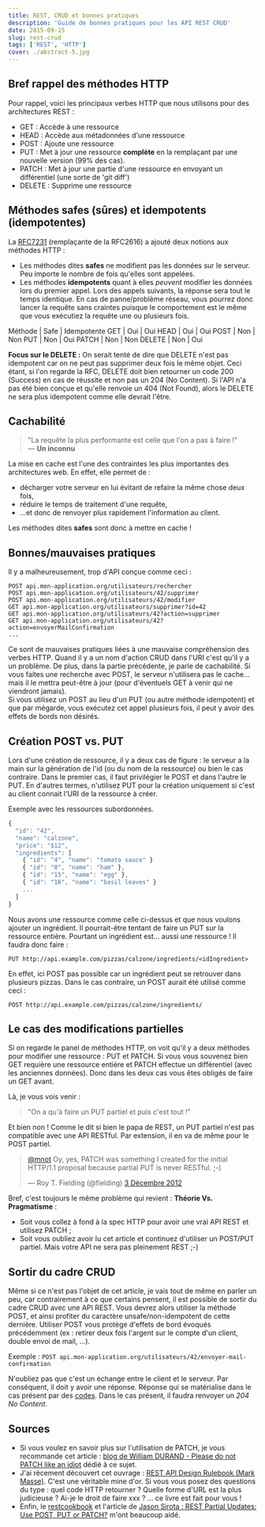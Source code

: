 ```yaml
---
title: REST, CRUD et bonnes pratiques
description: 'Guide de bonnes pratiques pour les API REST CRUD'
date: 2015-09-15
slug: rest-crud
tags: ['REST', 'HTTP']
cover: ./abstract-5.jpg
---
```


## Bref rappel des méthodes HTTP

Pour rappel, voici les principaux verbes HTTP que nous utilisons pour des architectures REST :

- GET : Accède à une ressource
- HEAD : Accède aux métadonnées d'une ressource
- POST : Ajoute une ressource
- PUT : Met à jour une ressource **complète** en la remplaçant par une nouvelle version (99% des
  cas).
- PATCH : Met à jour une partie d'une ressource en envoyant un différentiel (une sorte de 'git
  diff')
- DELETE : Supprime une ressource

## Méthodes safes (sûres) et idempotents (idempotentes)

La [RFC7231](http://tools.ietf.org/html/rfc7231#section-4.2) (remplaçante de la RFC2616) a ajouté
deux notions aux méthodes HTTP :

- Les méthodes dites **safes** ne modifient pas les données sur le serveur. Peu importe le nombre de
  fois qu'elles sont appelées.
- Les méthodes **idempotents** quant à elles _peuvent_ modifier les données lors du premier appel.
  Lors des appels suivants, la réponse sera tout le temps identique. En cas de panne/problème
  réseau, vous pourrez donc lancer la requête sans craintes puisque le comportement est le même que
  vous exécutiez la requête une ou plusieurs fois.

Méthode | Safe | Idempotente GET | Oui | Oui HEAD | Oui | Oui POST | Non | Non PUT | Non | Oui PATCH
| Non | Non DELETE | Non | Oui

**Focus sur le DELETE :** On serait tenté de dire que DELETE n'est pas idempotent car on ne peut pas
supprimer deux fois le même objet. Ceci étant, si l'on regarde la RFC, DELETE doit bien retourner un
code 200 (Success) en cas de réussite et non pas un 204 (No Content). Si l'API n'a pas été bien
conçue et qu'elle renvoie un 404 (Not Found), alors le DELETE ne sera plus idempotent comme elle
devrait l'être.

## Cachabilité

> "La requête la plus performante est celle que l'on a pas à faire !"  
> — **Un inconnu**

La mise en cache est l'une des contraintes les plus importantes des architectures web. En effet,
elle permet de :

- décharger votre serveur en lui évitant de refaire la même chose deux fois,
- réduire le temps de traitement d'une requête,
- ...et donc de renvoyer plus rapidement l'information au client.

Les méthodes dites **safes** sont donc à mettre en cache !

## Bonnes/mauvaises pratiques

Il y a malheureusement, trop d'API conçue comme ceci :

```
POST api.mon-application.org/utilisateurs/rechercher
POST api.mon-application.org/utilisateurs/42/supprimer
POST api.mon-application.org/utilisateurs/42/modifier
GET api.mon-application.org/utilisateurs/supprimer?id=42
GET api.mon-application.org/utilisateurs/42?action=supprimer
GET api.mon-application.org/utilisateurs/42?action=envoyerMailConfirmation
...
```

Ce sont de mauvaises pratiques liées à une mauvaise compréhension des verbes HTTP. Quand il y a un
nom d'action CRUD dans l'URI c'est qu'il y a un problème. De plus, dans la partie précédente, je
parle de cachabilité. Si vous faites une recherche avec POST, le serveur n'utilisera pas le cache...
mais il le mettra peut-être à jour (pour d'éventuels GET à venir qui ne viendront jamais).  
Si vous utilisez un POST au lieu d'un PUT (ou autre méthode idempotent) et que par mégarde, vous
exécutez cet appel plusieurs fois, il peut y avoir des effets de bords non désirés.

## Création POST vs. PUT

Lors d'une création de ressource, il y a deux cas de figure : le serveur a la main sur la génération
de l'id (ou du nom de la ressource) ou bien le cas contraire. Dans le premier cas, il faut
privilégier le POST et dans l'autre le PUT. En d'autres termes, n'utilisez PUT pour la création
uniquement si c'est au client connait l'URI de la ressource à créer.

Exemple avec les ressources subordonnées.

```js
{
  "id": "42",
  "name": "calzone",
  "price": "$12",
  "ingredients": [
    { "id": "4", "name": "tomato sauce" }
    { "id": "8", "name": "ham" },
    { "id": "15", "name": "egg" },
    { "id": "16", "name": "basil leaves" }
    ...
  ]
}
```

Nous avons une ressource comme celle ci-dessus et que nous voulons ajouter un ingrédient. Il
pourrait-être tentant de faire un PUT sur la ressource entière. Pourtant un ingrédient est... aussi
une ressource ! Il faudra donc faire :

```
PUT http://api.example.com/pizzas/calzone/ingredients/<idIngredient>
```

En effet, ici POST pas possible car un ingrédient peut se retrouver dans plusieurs pizzas. Dans le
cas contraire, un POST aurait été utilisé comme ceci :

```
POST http://api.example.com/pizzas/calzone/ingredients/
```

## Le cas des modifications partielles

Si on regarde le panel de méthodes HTTP, on voit qu'il y a deux méthodes pour modifier une ressource
: PUT et PATCH. Si vous vous souvenez bien GET requière une ressource entière et PATCH effectue un
différentiel (avec les anciennes données). Donc dans les deux cas vous êtes obligés de faire un GET
avant.

Là, je vous vois venir :

> "On a qu'à faire un PUT partiel et puis c'est tout !"

Et bien non ! Comme le dit si bien le papa de REST, un PUT partiel n'est pas compatible avec une API
RESTful. Par extension, il en va de même pour le POST partiel.

<blockquote class="twitter-tweet" lang="fr"><p lang="en" dir="ltr"><a href="https://twitter.com/mnot">@mnot</a> Oy, yes, PATCH was something I created for the initial HTTP/1.1 proposal because partial PUT is never RESTful. ;-)</p>&mdash; Roy T. Fielding (@fielding) <a href="https://twitter.com/fielding/status/275471320685367296">3 Décembre 2012</a></blockquote>
<script async src="//platform.twitter.com/widgets.js" charset="utf-8"></script>

Bref, c'est toujours le même problème qui revient : **Théorie Vs. Pragmatisme** :

- Soit vous collez à fond à la spec HTTP pour avoir une vrai API REST et utilisez PATCH ;
- Soit vous oubliez avoir lu cet article et continuez d'utiliser un POST/PUT partiel. Mais votre API
  ne sera pas pleinement REST ;-)

## Sortir du cadre CRUD

Même si ce n'est pas l'objet de cet article, je vais tout de même en parler un peu, car
contrairement à ce que certains pensent, il est possible de sortir du cadre CRUD avec une API REST.
Vous devrez alors utiliser la méthode POST, et ainsi profiter du caractère unsafe/non-idempotent de
cette dernière. Utiliser POST vous protège d'effets de bord évoqués précédemment (ex : retirer deux
fois l'argent sur le compte d'un client, double envoi de mail, ...).

Exemple : `POST api.mon-application.org/utilisateurs/42/envoyer-mail-confirmation`

N'oubliez pas que c'est un échange entre le client et le serveur. Par conséquent, il doit y avoir
une réponse. Réponse qui se matérialise dans le cas présent par des
[codes](http://www.restapitutorial.com/httpstatuscodes.html). Dans le cas présent, il faudra
renvoyer un _204 No Content_.

## Sources

- Si vous voulez en savoir plus sur l'utilisation de PATCH, je vous recommande cet article :
  [blog de William DURAND - Please do not PATCH like an idiot](https://williamdurand.fr/2014/02/14/please-do-not-patch-like-an-idiot/)
  dédié à ce sujet.
- J'ai récement découvert cet ouvrage :
  [REST API Design Rulebook (Mark Masse)](http://shop.oreilly.com/product/0636920021575.do). C'est
  une véritable mine d'or. Si vous vous posez des questions du type : quel code HTTP retourner ?
  Quelle forme d'URL est la plus judicieuse ? Ai-je le droit de faire xxx ? ... ce livre est fait
  pour vous !
- Enfin, le [restcookbook](http://restcookbook.com) et l'article de
  [Jason Sirota : REST Partial Updates: Use POST, PUT or PATCH?](http://jasonsirota.com/rest-partial-updates-use-post-put-or-patch)
  m'ont beaucoup aidé.
